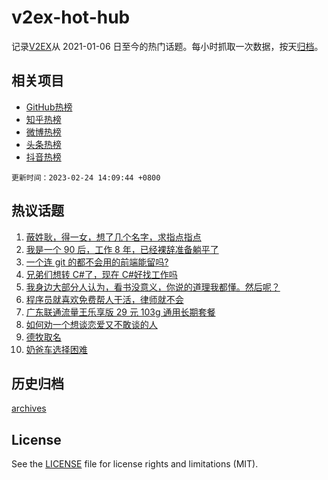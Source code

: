 # v2ex-hot-hub

 记录[V2EX](https://www.v2ex.com/)从 2021-01-06 日至今的热门话题。每小时抓取一次数据，按天[归档](archives)。
 
 ## 相关项目

- [GitHub热榜](https://github.com/snaildev/github-hot-hub)
- [知乎热榜](https://github.com/snaildev/zhihu-hot-hub)
- [微博热榜](https://github.com/snaildev/weibo-hot-hub)
- [头条热榜](https://github.com/snaildev/toutiao-hot-hub)
- [抖音热榜](https://github.com/snaildev/douyin-hot-hub)


 `更新时间：2023-02-24 14:09:44 +0800`

## 热议话题

1. [蔽姓耿，得一女，想了几个名字，求指点指点](https://www.v2ex.com/t/918615)
1. [我是一个 90 后，工作 8 年，已经裸辞准备躺平了](https://www.v2ex.com/t/918539)
1. [一个连 git 的都不会用的前端能留吗?](https://www.v2ex.com/t/918735)
1. [兄弟们想转 C#了，现在 C#好找工作吗](https://www.v2ex.com/t/918657)
1. [我身边大部分人认为，看书没意义，你说的道理我都懂。然后呢？](https://www.v2ex.com/t/918557)
1. [程序员就喜欢免费帮人干活，律师就不会](https://www.v2ex.com/t/918686)
1. [广东联通流量王乐享版 29 元 103g 通用长期套餐](https://www.v2ex.com/t/918617)
1. [如何劝一个想谈恋爱又不敢谈的人](https://www.v2ex.com/t/918551)
1. [德牧取名](https://www.v2ex.com/t/918599)
1. [奶爸车选择困难](https://www.v2ex.com/t/918728)

## 历史归档

[archives](archives)

## License

See the [LICENSE](LICENSE) file for license rights and limitations (MIT).
